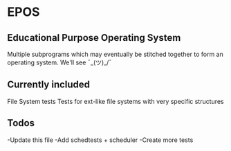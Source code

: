 # EPOS

## Educational Purpose Operating System

Multiple subprograms which may eventually be stitched together to form an operating system. We'll see ¯\_(ツ)_/¯

## Currently included

File System tests
Tests for ext-like file systems with very specific structures

## Todos
-Update this file
-Add schedtests + scheduler
-Create more tests
